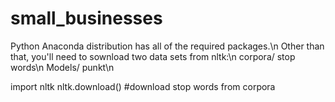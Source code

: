# small_businesses
Python Anaconda distribution has all of the required packages.\n
Other than that, you'll need to sownload two data sets from nltk:\n
corpora/ stop words\n
Models/ punkt\n

import nltk
nltk.download() #download stop words from corpora
